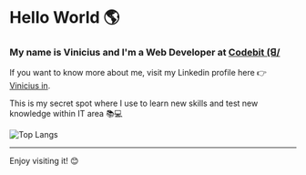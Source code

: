 # Hello World 🌎
### My name is Vinicius and I'm a Web Developer at [Codebit (ꓭ/](https://codebit.com.br/)

If you want to know more about me, visit my Linkedin profile here 👉 <a rel="me" target="_blank" href="https://www.linkedin.com/in/viniciusmelo241/?locale=en_US">Vinicius in</a>.

This is my secret spot where I use to learn new skills and test new knowledge within IT area 📚💻  

![Top Langs](https://github-readme-stats.vercel.app/api/top-langs/?username=ViniciusM241&layout=compact&theme=radical)

---

Enjoy visiting it! 😊  
